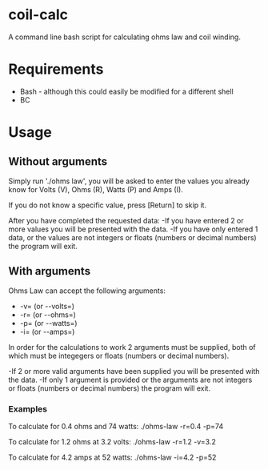 # coil-calc
A command line bash script for calculating ohms law and coil winding.

# Requirements
* Bash - although this could easily be modified for a different shell
* BC

# Usage 
## Without arguments 
Simply run './ohms law', you will be asked to enter the values you already know for Volts (V), Ohms (R), Watts (P) and Amps (I).

If you do not know a specific value, press [Return] to skip it.

After you have completed the requested data:
-If you have entered 2 or more values you will be presented with the data.
-If you have only entered 1 data, or the values are not integers or floats (numbers or decimal numbers) the program will exit.

## With arguments 
Ohms Law can accept the following arguments:
* -v= (or --volts=)
* -r= (or --ohms=)
* -p= (or --watts=)
* -i= (or --amps=)

In order for the calculations to work 2 arguments must be supplied, both of which must be integegers or floats (numbers or decimal numbers).

-If 2 or more valid arguments have been supplied you will be presented with the data.
-If only 1 argument is provided or the arguments are not integers or floats (numbers or decimal numbers) the program will exit.

### Examples
To calculate for 0.4 ohms and 74 watts:
./ohms-law -r=0.4 -p=74

To calculate for 1.2 ohms at 3.2 volts:
./ohms-law -r=1.2 -v=3.2

To calculate for 4.2 amps at 52 watts:
./ohms-law -i=4.2 -p=52